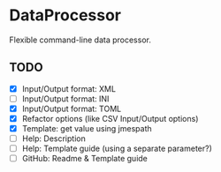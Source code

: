# DataProcessor

Flexible command-line data processor.

## TODO

- [x] Input/Output format: XML
- [ ] Input/Output format: INI
- [x] Input/Output format: TOML
- [x] Refactor options (like CSV Input/Output options)
- [x] Template: get value using jmespath
- [ ] Help: Description
- [ ] Help: Template guide (using a separate parameter?)
- [ ] GitHub: Readme & Template guide
